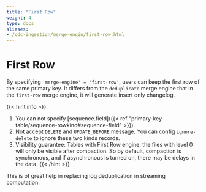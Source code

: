 ```yaml
---
title: "First Row"
weight: 4
type: docs
aliases:
- /cdc-ingestion/merge-engin/first-row.html
---
```

<!--
Licensed to the Apache Software Foundation (ASF) under one
or more contributor license agreements.  See the NOTICE file
distributed with this work for additional information
regarding copyright ownership.  The ASF licenses this file
to you under the Apache License, Version 2.0 (the
"License"); you may not use this file except in compliance
with the License.  You may obtain a copy of the License at

  http://www.apache.org/licenses/LICENSE-2.0

Unless required by applicable law or agreed to in writing,
software distributed under the License is distributed on an
"AS IS" BASIS, WITHOUT WARRANTIES OR CONDITIONS OF ANY
KIND, either express or implied.  See the License for the
specific language governing permissions and limitations
under the License.
-->

# First Row

By specifying `'merge-engine' = 'first-row'`, users can keep the first row of the same primary key. It differs from the
`deduplicate` merge engine that in the `first-row` merge engine, it will generate insert only changelog.

{{< hint info >}}
1. You can not specify [sequence.field]({{< ref "primary-key-table/sequence-rowkind#sequence-field" >}}).
2. Not accept `DELETE` and `UPDATE_BEFORE` message. You can config `ignore-delete` to ignore these two kinds records.
3. Visibility guarantee: Tables with First Row engine, the files with level 0 will only be visible after compaction.
   So by default, compaction is synchronous, and if asynchronous is turned on, there may be delays in the data.
   {{< /hint >}}

This is of great help in replacing log deduplication in streaming computation.
